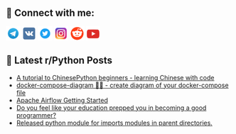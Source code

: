 ## 🔎 Connect with me:
[<img src="https://github.com/bullbesh/bullbesh/blob/main/images/Telegram.png" width="32" height="32" />](https://t.me/bullbesh)
[<img src="https://github.com/bullbesh/bullbesh/blob/main/images/VK.png" width="32" height="32" />](https://vk.com/bullbesh)
[<img src="https://github.com/bullbesh/bullbesh/blob/main/images/Twitter.png" width="32" height="32" />](https://twitter.com/bullbesh1)
[<img src="https://github.com/bullbesh/bullbesh/blob/main/images/Instagram.png" width="32" height="32" />](https://www.instagram.com/bullbesh)
[<img src="https://github.com/bullbesh/bullbesh/blob/main/images/Reddit.png" width="32" height="32" />](https://www.reddit.com/user/bullbesh)
[<img src="https://github.com/bullbesh/bullbesh/blob/main/images/YouTube.png" width="32" height="32" />](https://www.youtube.com/channel/UCtfjRs6uzgq5mfm8S06WTcg)

## 📕 Latest r/Python Posts
<!-- BLOG-POST-LIST:START -->
- [A tutorial to ChinesePython beginners - learning Chinese with code](https://www.reddit.com/r/Python/comments/11o248v/a_tutorial_to_chinesepython_beginners_learning/)
- [docker-compose-diagram 🐳🎨 - create diagram of your docker-compose file](https://www.reddit.com/r/Python/comments/11o002j/dockercomposediagram_create_diagram_of_your/)
- [Apache Airflow Getting Started](https://www.reddit.com/r/Python/comments/11nzb5j/apache_airflow_getting_started/)
- [Do you feel like your education prepped you in becoming a good programmer?](https://www.reddit.com/r/Python/comments/11nxfx3/do_you_feel_like_your_education_prepped_you_in/)
- [Released python module for imports modules in parent directories.](https://www.reddit.com/r/Python/comments/11npl20/released_python_module_for_imports_modules_in/)
<!-- BLOG-POST-LIST:END -->
